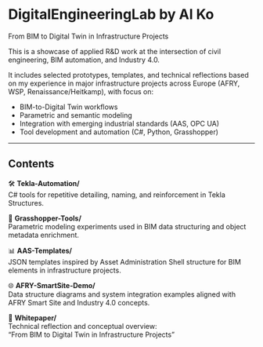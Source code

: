 # DigitalEngineeringLab by Al Ko
From BIM to Digital Twin in Infrastructure Projects

This is a showcase of applied R&D work at the intersection of civil engineering, BIM automation, and Industry 4.0.

It includes selected prototypes, templates, and technical reflections based on my experience in major infrastructure projects across Europe (AFRY, WSP, Renaissance/Heitkamp), with focus on:

- BIM-to-Digital Twin workflows
- Parametric and semantic modeling
- Integration with emerging industrial standards (AAS, OPC UA)
- Tool development and automation (C#, Python, Grasshopper)

---

## Contents

🛠 **Tekla-Automation/**  
C# tools for repetitive detailing, naming, and reinforcement in Tekla Structures.

📐 **Grasshopper-Tools/**  
Parametric modeling experiments used in BIM data structuring and object metadata enrichment.

📊 **AAS-Templates/**  
JSON templates inspired by Asset Administration Shell structure for BIM elements in infrastructure projects.

🌐 **AFRY-SmartSite-Demo/**  
Data structure diagrams and system integration examples aligned with AFRY Smart Site and Industry 4.0 concepts.

📄 **Whitepaper/**  
Technical reflection and conceptual overview:  
“From BIM to Digital Twin in Infrastructure Projects”
